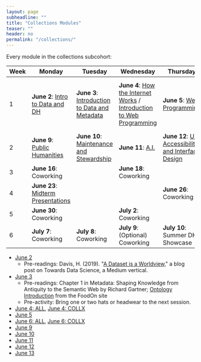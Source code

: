 ```yaml
---
layout: page
subheadline: ""
title: "Collections Modules"
teaser: ""
header: no
permalink: "/collections/"
---
```

Every module in the collections subcohort:

| Week | Monday   | Tuesday | Wednesday | Thursday | Friday  |
|-------|----------|--------|------------|---------|-------------|
| 1 | **June 2**: [Intro to Data and DH](https://cornell-colab.github.io/2025-SummerDH/modules/day1) | **June 3**: [Introduction to Data and Metadata](https://cornell-colab.github.io/2025-SummerDH/collections/day2/) | **June 4**: [How the Internet Works](https://cornell-colab.github.io/2025-SummerDH/modules/day3) / [Introduction to Web Programming](https://cornell-colab.github.io/2025-SummerDH/collections/day3) | **June 5**: [Web Programming](https://cornell-colab.github.io/2025-SummerDH/collections/day4) | **June 6**: [Copyright, Fair Use, and Scholarly Communications](https://cornell-colab.github.io/2025-SummerDH/modules/day5) / [File Management](https://cornell-colab.github.io/2025-SummerDH/collections/day5)                                   |
| 2 | **June 9**: [Public Humanities](https://cornell-colab.github.io/2025-SummerDH/collections/day6) | **June 10**: [Maintenance and Stewardship](https://cornell-colab.github.io/2025-SummerDH/collections/day7) | **June 11**: [A.I.](https://cornell-colab.github.io/2025-SummerDH/modules/day8) | **June 12**: [UX, Accessibility, and Interface Design](https://cornell-colab.github.io/2025-SummerDH/collections/day9/) | **June 13**: [1:1 Meetings](https://cornell-colab.github.io/2025-SummerDH/modules/day10)                                            |
| 3 | **June 16**: Coworking|  | **June 18**: Coworking | | **June 20**: Coworking                                           |
| 4 | **June 23**: [Midterm Presentations](https://cornell-colab.github.io/2025-SummerDH/modules/day10) |  |  | **June 26**: Coworking |                                         |
| 5 | **June 30**: Coworking |  | **July 2**: Coworking | |                                         |
| 6 | **July 7**: Coworking | **July 8**: Coworking | **July 9**: (Optional) Coworking | **July 10**: Summer DH Showcase |                                            |


- [June 2](https://cornell-colab.github.io/2025-SummerDH/modules/day1)
  - Pre-readings: Davis, H. (2019). "[A Dataset is a Worldview,](https://towardsdatascience.com/a-dataset-is-a-worldview-5328216dd44d)" a blog post on Towards Data Science, a Medium vertical.  
- [June 3](https://cornell-colab.github.io/2025-SummerDH/collections/day2)
  - Pre-readings: Chapter 1 in Metadata: Shaping Knowledge from Antiquity to the Semantic Web by Richard Gartner; [Ontology Introduction](https://foodon.org/design/ontology-introduction/) from the FoodOn site
  - Pre-activity: Bring one or two hats or headwear to the next session.
- [June 4: ALL](https://cornell-colab.github.io/2025-SummerDH/modules/day3), [June 4: COLLX](https://cornell-colab.github.io/2025-SummerDH/collections/day3)
- [June 5](https://cornell-colab.github.io/2025-SummerDH/collections/day4)
- [June 6: ALL](https://cornell-colab.github.io/2025-SummerDH/modules/day5), [June 6: COLLX](https://cornell-colab.github.io/2025-SummerDH/collections/day5)
- [June 9](https://cornell-colab.github.io/2025-SummerDH/collections/day6)
- [June 10](https://cornell-colab.github.io/2025-SummerDH/collections/day7)
- [June 11](https://cornell-colab.github.io/2025-SummerDH/modules/day8)
- [June 12](https://cornell-colab.github.io/2025-SummerDH/collections/day9)
- [June 13](https://cornell-colab.github.io/2025-SummerDH/modules/day10)
